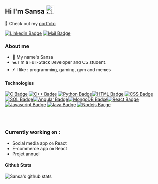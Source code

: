 ## Hi I'm Sansa <img src="https://user-images.githubusercontent.com/1303154/88677602-1635ba80-d120-11ea-84d8-d263ba5fc3c0.gif" width="28px" height="28px" alt="hi">

🚀 Check out my [portfolio](https://sikhouane.github.io/portfolio/) 



[![Linkedin Badge](https://img.shields.io/badge/-Linkedin-0e76a8?style=flat&labelColor=0e76a8&logo=linkedin&logoColor=white)](https://www.linkedin.com/in/sikhouane/) [![Mail Badge](https://img.shields.io/badge/-Email-c0392b?style=flat&labelColor=c0392b&logo=gmail&logoColor=white)](mailto:saikhouane@gmail.com)


### About me

- 🔭 My name's Sansa
- :computer: I'm a Full-Stack Developer and CS student.
- ⚡ I like : programming, gaming, gym and memes


#### Technologies

[![C Badge](https://img.shields.io/badge/-C-F0DB4F?style=for-the-badge&labelColor=black&logo=react&logoColor=F0DB4F)](#) [![C++ Badge](https://img.shields.io/badge/-C++-61DBFB?style=for-the-badge&labelColor=black&logo=react&logoColor=61DBFB)](#) [![Python Badge](https://img.shields.io/badge/-Python-FFA500?style=for-the-badge&labelColor=black&logo=react&logoColor=FFA500)](#)[![HTML Badge](https://img.shields.io/badge/-HTML-FF0000?style=for-the-badge&labelColor=black&logo=react&logoColor=FF0000)](#) [![CSS Badge](https://img.shields.io/badge/-CSS-007acc?style=for-the-badge&labelColor=black&logo=react&logoColor=007acc)](#) [![SQL Badge](https://img.shields.io/badge/-SQL-61DBFB?style=for-the-badge&labelColor=black&logo=react&logoColor=61DBFB)](#)[![Angular Badge](https://img.shields.io/badge/-Angular-FFA500?style=for-the-badge&labelColor=black&logo=react&logoColor=FFA500)](#)[![MongoDB Badge](https://img.shields.io/badge/-MongoDB-3C873A?style=for-the-badge&labelColor=black&logo=react&logoColor=3C873A)](#)[![React Badge](https://img.shields.io/badge/-React-61DBFB?style=for-the-badge&labelColor=black&logo=react&logoColor=61DBFB)](#) [![Javascript Badge](https://img.shields.io/badge/-Javascript-F0DB4F?style=for-the-badge&labelColor=black&logo=javascript&logoColor=F0DB4F)](#) [![Java Badge](https://img.shields.io/badge/-Java-007acc?style=for-the-badge&labelColor=black&logo=typescript&logoColor=007acc)](#) [![Nodejs Badge](https://img.shields.io/badge/-Nodejs-3C873A?style=for-the-badge&labelColor=black&logo=node.js&logoColor=3C873A)](#) 



<br />
<br />


### Currently working on :

- Social media app on React
- E-commerce app on React
- Projet annuel




#### Github Stats

![Sansa's github stats](https://github-readme-stats.vercel.app/api?username=sikhouane&count_private=true&theme=tokyonight&hide=contribs,prs)

</details>

